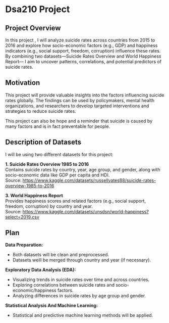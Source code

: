 # Dsa210 Project

## Project Overview
In this project , I will analyze suicide rates across countries from 2015 to 2016 and explore how socio-economic factors (e.g., GDP) and happiness indicators (e.g., social support, freedom, corruption) influence these rates. By combining two datasets—Suicide Rates Overview and World Happiness Report— I aim to uncover patterns, correlations, and potential predictors of suicide rates. 

## Motivation
This project will provide valuable insights into the factors influencing suicide rates globally. The findings can be used by policymakers, mental health organizations, and researchers to develop targeted interventions and strategies to reduce suicide rates.

This project can also be hope and a reminder that suicide is caused by many factors and is in fact preventable for people.

## Description of Datasets
I will be using two different datasets for this project:

**1. Suicide Rates Overview 1985 to 2016**  
 Contains suicide rates by country, year, age group, and gender, along with socio-economic data like GDP per capita and HDI.  
 Source: https://www.kaggle.com/datasets/russellyates88/suicide-rates-overview-1985-to-2016

**3. World Happiness Report**  
    Provides happiness scores and related factors (e.g., social support, freedom, corruption) by country and year.  
    Source: https://www.kaggle.com/datasets/unsdsn/world-happiness?select=2019.csv  

## Plan
**Data Preparation:**

+ Both datasets will be clean and preprocessed.  
+ Datasets weill be merged through country and year (if necessary).

**Exploratory Data Analysis (EDA):**

+ Visualizing trends in suicide rates over time and across countries.  
+ Exploring correlations between suicide rates and socio-economic/happiness factors.  
+ Analyzing differences in suicide rates by age group and gender.  

**Statistical Analysis And Machine Learning:**
   
+ Statistical and predictive machine learning methods will be applied.






   
